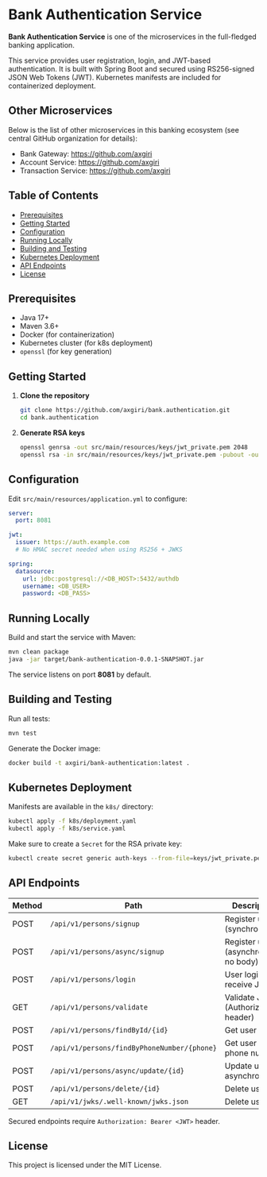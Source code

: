 # Bank Authentication Service

**Bank Authentication Service** is one of the microservices in the full-fledged banking application.

This service provides user registration, login, and JWT-based authentication. It is built with Spring Boot and secured using RS256-signed JSON Web Tokens (JWT). Kubernetes manifests are included for containerized deployment.

## Other Microservices

Below is the list of other microservices in this banking ecosystem (see central GitHub organization for details):

- Bank Gateway: https://github.com/axgiri
- Account Service: https://github.com/axgiri
- Transaction Service: https://github.com/axgiri

## Table of Contents

- [Prerequisites](#prerequisites)
- [Getting Started](#getting-started)
- [Configuration](#configuration)
- [Running Locally](#running-locally)
- [Building and Testing](#building-and-testing)
- [Kubernetes Deployment](#kubernetes-deployment)
- [API Endpoints](#api-endpoints)
- [License](#license)

## Prerequisites

- Java 17+
- Maven 3.6+
- Docker (for containerization)
- Kubernetes cluster (for k8s deployment)
- `openssl` (for key generation)

## Getting Started

1. **Clone the repository**

   ```bash
   git clone https://github.com/axgiri/bank.authentication.git
   cd bank.authentication
   ```

2. **Generate RSA keys**

   ```bash
   openssl genrsa -out src/main/resources/keys/jwt_private.pem 2048
   openssl rsa -in src/main/resources/keys/jwt_private.pem -pubout -out src/main/resources/keys/jwt_public.pem
   ```

## Configuration

Edit `src/main/resources/application.yml` to configure:

```yaml
server:
  port: 8081

jwt:
  issuer: https://auth.example.com
  # No HMAC secret needed when using RS256 + JWKS

spring:
  datasource:
    url: jdbc:postgresql://<DB_HOST>:5432/authdb
    username: <DB_USER>
    password: <DB_PASS>
```

## Running Locally

Build and start the service with Maven:

```bash
mvn clean package
java -jar target/bank-authentication-0.0.1-SNAPSHOT.jar
```

The service listens on port **8081** by default.

## Building and Testing

Run all tests:

```bash
mvn test
```

Generate the Docker image:

```bash
docker build -t axgiri/bank-authentication:latest .
```

## Kubernetes Deployment

Manifests are available in the `k8s/` directory:

```bash
kubectl apply -f k8s/deployment.yaml
kubectl apply -f k8s/service.yaml
```

Make sure to create a `Secret` for the RSA private key:

```bash
kubectl create secret generic auth-keys --from-file=keys/jwt_private.pem
```

## API Endpoints

| Method | Path                                      | Description                            | Request DTO       | Response DTO                                |
| ------ | ----------------------------------------- | -------------------------------------- | ----------------- | ------------------------------------------- |
| POST   | `/api/v1/persons/signup`                  | Register user (synchronous)            | `PersonRequest`   | `PersonResponse`                            |
| POST   | `/api/v1/persons/async/signup`            | Register user (asynchronous, no body)  | `PersonRequest`   | —                                           |
| POST   | `/api/v1/persons/login`                   | User login, receive JWT                | `LoginRequest`    | `AuthResponse`                              |
| GET    | `/api/v1/persons/validate`                | Validate JWT (Authorization header)    | —                 | `String` (“validation successful”)          |
| POST   | `/api/v1/persons/findById/{id}`           | Get user by ID                         | —                 | `PersonResponse`                            |
| POST   | `/api/v1/persons/findByPhoneNumber/{phone}`| Get user by phone number              | —                 | `PersonResponse`                            |
| POST   | `/api/v1/persons/async/update/{id}`       | Update user asynchronously             | `PersonRequest`   | `CompletableFuture<PersonResponse>`         |
| POST   | `/api/v1/persons/delete/{id}`             | Delete user                            | —                 | —                                           |
| GET    | `/api/v1/jwks/.well-known/jwks.json`      | Delete user                            | —                 | —                                           |

Secured endpoints require `Authorization: Bearer <JWT>` header.

## License

This project is licensed under the MIT License.